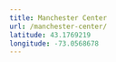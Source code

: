 ```yaml
---
title: Manchester Center
url: /manchester-center/
latitude: 43.1769219
longitude: -73.0568678
---
```

